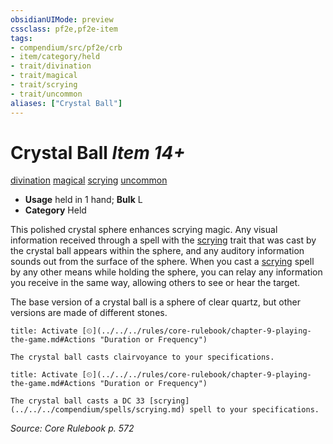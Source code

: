 ```yaml
---
obsidianUIMode: preview
cssclass: pf2e,pf2e-item
tags:
- compendium/src/pf2e/crb
- item/category/held
- trait/divination
- trait/magical
- trait/scrying
- trait/uncommon
aliases: ["Crystal Ball"]
---
```

# Crystal Ball *Item 14+*  
[divination](../../../rules/traits/divination.md)  [magical](../../../rules/traits/magical.md)  [scrying](../../../rules/traits/scrying.md)  [uncommon](../../../rules/traits/uncommon.md)  

- **Usage** held in 1 hand; **Bulk** L
- **Category** Held

This polished crystal sphere enhances scrying magic. Any visual information received through a spell with the [scrying](../../../rules/traits/scrying.md) trait that was cast by the crystal ball appears within the sphere, and any auditory information sounds out from the surface of the sphere. When you cast a [scrying](../../spells/scrying.md) spell by any other means while holding the sphere, you can relay any information you receive in the same way, allowing others to see or hear the target.

The base version of a crystal ball is a sphere of clear quartz, but other versions are made of different stones.

```ad-embed-ability
title: Activate [⏲](../../../rules/core-rulebook/chapter-9-playing-the-game.md#Actions "Duration or Frequency")

The crystal ball casts clairvoyance to your specifications.
```

```ad-embed-ability
title: Activate [⏲](../../../rules/core-rulebook/chapter-9-playing-the-game.md#Actions "Duration or Frequency")

The crystal ball casts a DC 33 [scrying](../../../compendium/spells/scrying.md) spell to your specifications.
```

*Source: Core Rulebook p. 572*
